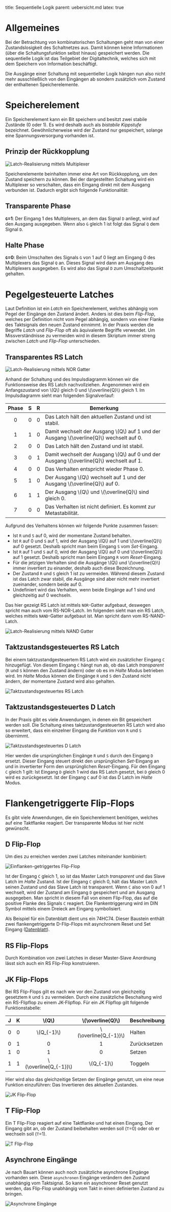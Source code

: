 title: Sequentielle Logik
parent: uebersicht.md
latex: true

# Allgemeines
Bei der Betrachtung von kombinatorischen Schaltungen geht man von einer Zustandslosigkeit des Schaltnetzes aus. Damit können keine Informationen (über die Schaltungsfunktion selbst hinaus) gespeichert werden. Die sequentielle Logik ist das Teilgebiet der Digitaltechnik, welches sich mit dem Speichern von Information beschäftigt.

Die Ausgänge einer Schaltung mit sequentieller Logik hängen nun also nicht mehr ausschließlich von den Eingängen ab sondern zusätzlich vom Zustand der enthaltenen Speicherelemente.

# Speicherelement
Ein Speicherelement kann ein Bit speichern und besitzt zwei stabile Zustände (0 oder 1). Es wird deshalb auch als *bistabile Kippstufe* bezeichnet. Gewöhnlicherweise wird der Zustand nur gespeichert, solange eine Spannungsversorgung vorhanden ist.

## Prinzip der Rückkopplung

![Latch-Realisierung mittels Multiplexer](latch_mux.svg)

Speicherelemente beinhalten immer eine Art von Rückkopplung, um den Zustand speichern zu können. Bei der dargestellten Schaltung wird ein Multiplexer so verschalten, dass ein Eingang direkt mit dem Ausgang verbunden ist. Dadurch ergibt sich folgende Funktionalität:

## Transparente Phase
**`G`=1**: Der Eingang 1 des Multiplexers, an dem das Signal `D` anliegt, wird auf den Ausgang ausgegeben. Wenn also `G` gleich 1 ist folgt das Signal `Q` dem Signal `D`.

## Halte Phase
**`G`=0**: Beim Umschalten des Signals `G` von 1 auf 0 liegt am Eingang 0 des Multiplexers das Signal `Q` an. Dieses Signal wird dann am Ausgang des Multiplexers ausgegeben. Es wird also das Signal `D` zum Umschaltzeitpunkt gehalten.

# Pegelgesteuerte Latches
Laut Definition ist ein *Latch* ein Speicherelement, welches abhängig vom Pegel der Eingänge den Zustand ändert. Anders ist dies beim *Flip-Flop*, welches per Definition nicht vom Pegel abhängig, sondern von einer Flanke des Taktsignals den neuen Zustand einnimmt. In der Praxis werden die Begriffe *Latch* und *Flip-Flop* oft als äquivalente Begriffe verwendet. Um Missverständnisse zu vermeiden wird in diesem Skriptum immer streng zwischen *Latch* und *Flip-Flop* unterschieden.

## Transparentes RS Latch

![Latch-Realisierung mittels NOR Gatter](rs_latch_nor.svg)

Anhand der Schaltung und des Impulsdiagramm können wir die Funktionsweise des RS Latch nachvollziehen. Angenommen wird ein Anfangszustand von \\(Q\\) gleich 0 und \\(\overline{Q}\\) gleich 1.
Im Impulsdiagramm sieht man folgenden Signalverlauf:

Phase|S|R|Bemerkung
:---:|:---:|:---:|-
0|0|0|Das Latch hält den aktuellen Zustand und ist stabil.
1|1|0|Damit wechselt der Ausgang \\(Q\\) auf 1 und der Ausgang \\(\overline{Q}\\) wechselt auf 0.
2|0|0|Das Latch hält den Zustand und ist stabil.
3|0|1|Damit wechselt der Ausgang \\(Q\\) auf 0 und der Ausgang \\(\overline{Q}\\) wechselt auf 1.
4|0|0|Das Verhalten entspricht wieder Phase 0.
5|1|0|Der Ausgang \\(Q\\) wechselt auf 1 und der Ausgang \\(\overline{Q}\\) auf 0.
6|1|1|Der Ausgang \\(Q\\) und \\(\overline{Q}\\) sind gleich 0.
7|0|0|Das Verhalten ist nicht definiert. Es kommt zur Metastabilität.

Aufgrund des Verhaltens können wir folgende Punkte zusammen fassen:

* Ist `R` und `S` auf 0, wird der momentane Zustand behalten.
* Ist `R` auf 0 und `S` auf 1, wird der Ausgang \\(Q\\) auf 1 und \\(\overline{Q}\\) auf 0 gesetzt. Deshalb spricht man beim Eingang `S` vom *Set*-Eingang.
* Ist `R` auf 1 und `S` auf 0, wird der Ausgang \\(Q\\) auf 0 und \\(\overline{Q}\\) auf 1 gesetzt. Deshalb spricht man beim Eingang `R` vom *Reset*-Eingang.
* Für die jetzigen Verhalten sind die Ausgänge \\(Q\\) und \\(\overline{Q}\\) immer invertiert zu einander, deshalb auch diese Bezeichnung.
* Der Zustand `R` und `S` gleich 1 ist zu vermeiden. Während diesem Zustand ist das Latch zwar stabil, die Ausgänge sind aber nicht mehr invertiert zueinander, sondern beide auf 0.
* Undefiniert wird das Verhalten, wenn beide Eingänge auf 1 sind und gleichzeitig auf 0 wechseln.

Das hier gezeigt RS Latch ist mittels `NOR`-Gatter aufgebaut, deswegen spricht man auch vom RS-NOR-Latch. Im folgenden sieht man ein RS Latch, welches mittels `NAND`-Gatter aufgebaut ist. Man spricht dann vom RS-NAND-Latch.

![Latch-Realisierung mittels NAND Gatter](rs_latch_nand.svg)

## Taktzustandsgesteuertes RS Latch

Bei einem taktzustandgesteuertem RS Latch wird ein zusätzlicher Eingang `C` hinzugefügt. Von diesem Eingang `C` hängt nun ab, ob das Latch *transparent* (`R` und `S` können den Zustand ändern) oder ob es im *Halte* Modus betrieben wird. Im *Halte* Modus können die Eingänge `R` und `S` den Zustand nicht ändern, der momentane Zustand wird also gehalten.

![Taktzustandsgesteuertes RS Latch](rs_latch_taktzustandsgesteuert.svg)

## Taktzustandsgesteuertes D Latch

In der Praxis gibt es viele Anwendungen, in denen ein Bit gespeichert werden soll. Die Schaltung eines taktzustandgesteuerten RS Latch wird also so erweitert, dass ein einzelner Eingang die Funktion von `R` und `S` übernimmt.

![Taktzustandsgesteuertes D Latch](d_latch.svg)

Hier werden die ursprünglichen Eingänge `R` und `S` durch den Eingang `D` ersetzt. Dieser Eingang steuert direkt den ursprünglichen *Set*-Eingang an und in invertierter Form den ursprünglichen *Reset*-Eingang. Für den Eingang `C` gleich 1 gilt: Ist Eingang `D` gleich 1 wird das RS Latch gesetzt, bei `D` gleich 0 wird es zurückgesetzt. Ist der Eingang `C` auf 0 ist das D Latch im *Halte* Modus.

# Flankengetriggerte Flip-Flops

Es gibt viele Anwendungen, die ein Speicherelement benötigen, welches auf eine Taktflanke reagiert. Der transparente Modus ist hier nicht gewünscht.

## D Flip-Flop
Um dies zu erreichen werden zwei Latches miteinander kombiniert:

![Einflanken-getriggertes Flip-Flop](d_flipflop.svg)

Ist der Eingang `C` gleich 1, so ist das Master Latch *transparent* und das Slave Latch im *Halte* Zustand. Ist der Eingang `C` gleich 0, hält das Master Latch seinen Zustand und das Slave Latch ist transparent. Wenn `C` also von 0 auf 1 wechselt, wird der Zustand am Eingang `D` gespeichert und am Ausgang ausgegeben. Man spricht in diesem Fall von einem Flip-Flop, das auf die positive Flanke des Signals `C` reagiert. Die Flankentriggerung wird im DIN Symbol mittels einem Dreieck am Eingang symbolisiert.

Als Beispiel für ein Datenblatt dient uns ein 74HC74. Dieser Baustein enthält zwei flankengetriggerte D-Flip-Flops mit asynchronem Reset und Set Eingang ([Datenblatt](https://assets.nexperia.com/documents/data-sheet/74HC_HCT74.pdf)).

## RS Flip-Flops
Durch Kombination von zwei Latches in dieser Master-Slave Anordnung lässt sich auch ein RS Flip-Flop konstruieren.

## JK Flip-Flops
Bei RS Flip-Flops gilt es nach wie vor den Zustand von gleichzeitig gesetztem `R` und `S` zu vermeiden. Durch eine zusätzliche Beschaltung wird ein RS-Flipflop zu einem JK-Flipflop. Für ein JK Flipflop gilt folgende Funktionstabelle:

J|K|\\(Q\\)|\\(\overline{Q}\\)|Beschreibung
:---:|:---:|:---:|:---:|-
0|0|\\(Q_{-1}\\)|\\(\overline{Q_{-1}}\\)|Halten
0|1|0|1|Zurücksetzen
1|0|1|0|Setzen
1|1|\\(\overline{Q_{-1}}\\)|\\(Q_{-1}\\)|Toggeln

Hier wird also das gleichzeitige Setzen der Eingänge genutzt, um eine neue Funktion einzuführen: Das Invertieren des aktuellen Zustandes.

![JK Flip-Flop](jk_flipflop.svg)

## T Flip-Flop
Ein T Flip-Flop reagiert auf eine Taktflanke und hat einen Eingang. Der Eingang gibt an, ob der Zustand beibehalten werden soll (`T`=0) oder ob er wechseln soll (`T`=1).

![T Flip-Flop](t_flipflop.svg)

## Asynchrone Eingänge
Je nach Bauart können auch noch zusätzliche asynchrone Eingänge vorhanden sein. Diese `asynchronen` Eingänge verändern den Zustand unabhängig vom Taktsignal. So kann ein asynchroner Reset genutzt werden, das Flip-Flop unabhängig vom Takt in einen definierten Zustand zu bringen.

![Asynchrone Eingänge](d_flipflop_async.svg)

